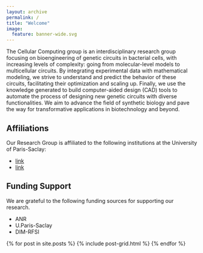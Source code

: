 ```yaml
---
layout: archive
permalink: /
title: "Welcome"
image:
  feature: banner-wide.svg
---
```


The Cellular Computing group is an interdisciplinary research group focusing
on bioengineering of genetic circuits in bacterial cells, with increasing
levels of complexity: going from molecular-level models to multicellular
circuits. By integrating experimental data with mathematical modeling, we
strive to understand and predict the behavior of these circuits, facilitating
their optimization and scaling up. Finally, we use the knowledge generated to
build computer-aided design (CAD) tools to automate the process of designing
new genetic circuits with diverse functionalities. We aim to advance the field
of synthetic biology and pave the way for transformative applications in
biotechnology and beyond.

## Affiliations
Our Research Group is affiliated to the following institutions at the University of Paris-Saclay:
- [link](https://www.micalis.fr/micalis_eng/Home/Micalis-Institute/ "Institut Micalis")
- [link](https://ens-paris-saclay.fr/en "ENS Paris-Saclay")


## Funding Support
We are grateful to the following funding sources for supporting our research.
- ANR
- U.Paris-Saclay
- DIM-RFSI

<div class="tiles">
{% for post in site.posts %}
	{% include post-grid.html %}
{% endfor %}
</div><!-- /.tiles -->
